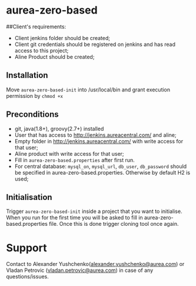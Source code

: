 # aurea-zero-based

##Client's requirements:
* Client jenkins folder should be created;
* Client git credentials should be registered on jenkins and has read access to this project; 
* Aline Product should be created;

## Installation
Move `aurea-zero-based-init` into /usr/local/bin and grant execution permission by `chmod +x`

## Preconditions
* git, java(1.8+), groovy(2.7+) installed
* User that has access to http://jenkins.aureacentral.com/ and aline;
* Empty folder in http://jenkins.aureacentral.com/ with write access for that user;
* Aline product with write access for that user;
* Fill in `aurea-zero-based.properties` after first run.
* For central database: `mysql_on`, `mysql_url`, `db_user`, `db_password` should be specified in
aurea-zero-based.properties. Otherwise by default H2 is used;

## Initialisation
Trigger `aurea-zero-based-init` inside a project that you want to initialise.
When you run for the first time you will be asked to fill in aurea-zero-based.properties file.
Once this is done trigger cloning tool once again.

# Support
Contact to Alexander Yushchenko(alexander.yushchenko@aurea.com) 
or Vladan Petrovic (vladan.petrovic@aurea.com) in case of any questions/issues.
